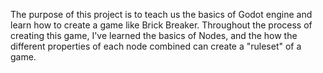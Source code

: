 The purpose of this project is to teach us the basics of Godot engine and learn how to create a game like Brick Breaker. Throughout the process of creating this game, I've learned the basics of Nodes, and the how the different properties of each node combined can create a "ruleset" of a game.  